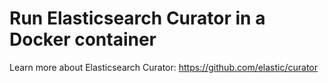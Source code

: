 # Run Elasticsearch Curator in a Docker container

Learn more about Elasticsearch Curator: <https://github.com/elastic/curator>

